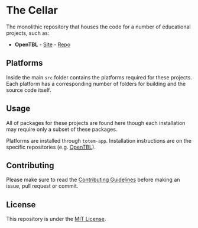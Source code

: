 # The Cellar
The monolithic repository that houses the code for a number of educational projects, such as:
  * **OpenTBL** - [Site](http://www.opentbl.com) - [Repo](https://github.com/sixthedge/opentbl/)

## Platforms
Inside the main `src` folder contains the platforms required for these projects. Each platform has a corresponding number of folders for building and the source code itself.

## Usage
All of packages for these projects are found here though each installation may require only a subset of these packages. 

Platforms are installed through `totem-app`.  Installation instructions are on the specific repositories (e.g. [OpenTBL](https://github.com/sixthedge/opentbl/)).

## Contributing
Please make sure to read the [Contributing Guidelines](https://github.com/sixthedge/cellar/blob/master/CONTRIBUTING.md) before making an issue, pull request or commit.

## License
This repository is under the [MIT License](https://github.com/sixthedge/cellar/blob/master/LICENSE.md).

